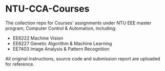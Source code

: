 # NTU-CCA-Courses
The collection repo for Courses' assignments under NTU EEE master program, Computer Control &amp; Automation, including:

- EE6222 Machine Vision
- EE6227 Genetic Algorithm &amp; Machine Learning
- EE7403 Image Analysis &amp; Pattern Recognition
  
All original instructions, source code and submission report are uploaded for reference. 

